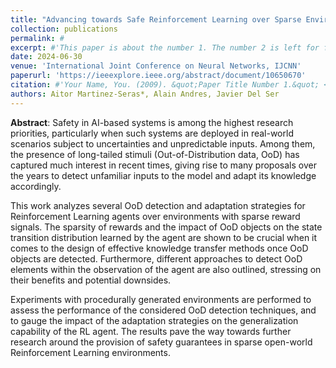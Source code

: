 ```yaml
---
title: "Advancing towards Safe Reinforcement Learning over Sparse Environments with Out-of-Distribution Observations: Detection and Adaptation Strategies"
collection: publications
permalink: #
excerpt: #'This paper is about the number 1. The number 2 is left for future work.'
date: 2024-06-30
venue: 'International Joint Conference on Neural Networks, IJCNN'
paperurl: 'https://ieeexplore.ieee.org/abstract/document/10650670'
citation: #'Your Name, You. (2009). &quot;Paper Title Number 1.&quot; <i>Journal 1</i>. 1(1).'
authors: Aitor Martinez-Seras*, Alain Andres, Javier Del Ser
---
```

**Abstract**: Safety in AI-based systems is among the highest research priorities, particularly when such systems are deployed in real-world scenarios subject to uncertainties and unpredictable inputs. Among them, the presence of long-tailed stimuli (Out-of-Distribution data, OoD) has captured much interest in recent times, giving rise to many proposals over the years to detect unfamiliar inputs to the model and adapt its knowledge accordingly.

This work analyzes several OoD detection and adaptation strategies for Reinforcement Learning agents over environments with sparse reward signals. The sparsity of rewards and the impact of OoD objects on the state transition distribution learned by the agent are shown to be crucial when it comes to the design of effective knowledge transfer methods once OoD objects are detected. Furthermore, different approaches to detect OoD elements within the observation of the agent are also outlined, stressing on their benefits and potential downsides. 

Experiments with procedurally generated environments are performed to assess the performance of the considered OoD detection techniques, and to gauge the impact of the adaptation strategies on the generalization capability of the RL agent. The results pave the way towards further research around the provision of safety guarantees in sparse open-world Reinforcement Learning environments.